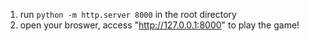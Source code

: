 1. run `python -m http.server 8000` in the root directory
2. open your broswer, access "http://127.0.0.1:8000" to play the game!
